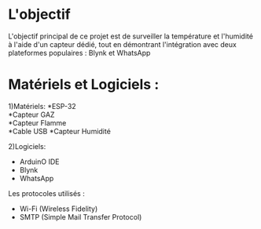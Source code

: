# L'objectif
 L'objectif principal de ce projet est de surveiller la température et l'humidité à l'aide d'un capteur dédié, tout en démontrant l'intégration avec deux plateformes populaires : Blynk et WhatsApp

# Matériels et Logiciels :
1)Matériels:
 *ESP-32                          
 *Capteur GAZ                     
 *Capteur Flamme                   
 *Cable USB 
 *Capteur Humidité

2)Logiciels:
  - ArduinO IDE
  - Blynk
  - WhatsApp

    
Les protocoles utilisés :
 - Wi-Fi (Wireless Fidelity)
 - SMTP (Simple Mail Transfer Protocol)
